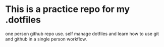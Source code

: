 # This is a practice repo for my .dotfiles

one person github repo use. self manage dotfiles and learn how to use git and github in a single person workflow.
